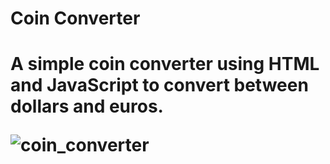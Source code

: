 <h1>Coin Converter<h1/>

A simple coin converter using HTML and JavaScript to convert between dollars and euros.

![coin_converter](https://user-images.githubusercontent.com/100316262/235638757-05043050-2546-4645-8009-334e8328b005.gif)
